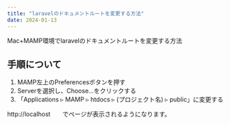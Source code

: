 ```yaml
---
title: "laravelのドキュメントルートを変更する方法"
date: 2024-01-13
---
```


Mac+MAMP環境でlaravelのドキュメントルートを変更する方法    
    
## 手順について
1. MAMP左上のPreferencesボタンを押す    
2. Serverを選択し、Choose...をクリックする    
3. 「Applications ▹ MAMP ▹ htdocs ▹ (プロジェクト名) ▹ public」に変更する

http://localhost　　でページが表示されるようになります。

